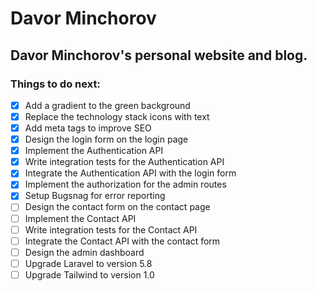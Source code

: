 # Davor Minchorov

## Davor Minchorov's personal website and blog.

### Things to do next:
- [x] Add a gradient to the green background
- [x] Replace the technology stack icons with text
- [x] Add meta tags to improve SEO
- [x] Design the login form on the login page
- [x] Implement the Authentication API
- [x] Write integration tests for the Authentication API
- [x] Integrate the Authentication API with the login form
- [x] Implement the authorization for the admin routes
- [x] Setup Bugsnag for error reporting
- [ ] Design the contact form on the contact page
- [ ] Implement the Contact API
- [ ] Write integration tests for the Contact API
- [ ] Integrate the Contact API with the contact form
- [ ] Design the admin dashboard
- [ ] Upgrade Laravel to version 5.8
- [ ] Upgrade Tailwind to version 1.0